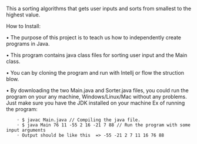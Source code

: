﻿This a sorting algorithms that gets user inputs and sorts from smallest to the highest value. 



How to Install:

   • The purpose of this project is to teach us how to independently create programs in Java. 

   • This program contains java class files for sorting user input and the Main class.
   
   • You can by cloning the program and run with Intellj or flow the struction blow. 
    
   • By downloading the two Main.java and Sorter.java files, you could run the program on your any machine, Windows/Linux/Mac without any problems. Just make sure       you have the JDK installed on your machine Ex of running the program:
    
        ◦ $ javac Main.java // Compiling the java file.
        ◦ $ java Main 76 11 -55 2 16 -21 7 88 // Run the program with some input arguments
        ◦ Output should be like this  => -55 -21 2 7 11 16 76 88
		  
		  
    
		 
   
